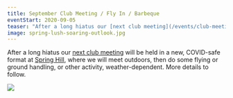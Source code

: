 ```yaml
---
title: September Club Meeting / Fly In / Barbeque
eventStart: 2020-09-05
teaser: "After a long hiatus our [next club meeting](/events/club-meeting-sep-2020) will be held in a new, COVID-safe format at Spring Hill, where we will meet outdoors, then do some flying or ground handling, or other activity, weather-dependent."
image: spring-lush-soaring-outlook.jpg
---
```

After a long hiatus our [next club meeting](/events/club-meeting-sep-2020) will be held in a new, COVID-safe format at [Spring Hill](https://siteguide.org.au/Sites/Spring%20Hill.html), where we will meet outdoors, then do some flying or ground handling, or other activity, weather-dependent.
More details to follow.

![](/images/spring-lush-soaring-outlook.jpg)
